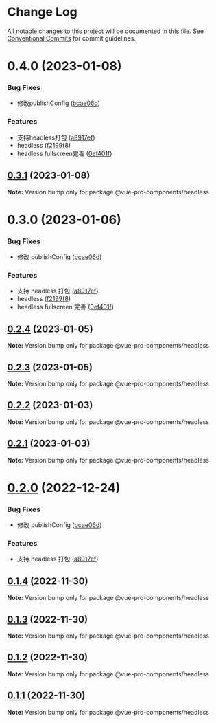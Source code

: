 # Change Log

All notable changes to this project will be documented in this file.
See [Conventional Commits](https://conventionalcommits.org) for commit guidelines.

# 0.4.0 (2023-01-08)


### Bug Fixes

* 修改publishConfig ([bcae06d](https://github.com/cumt-robin/vue-pro-components/commit/bcae06d05fc8c8f80426f232f4d70e99baef76fc))


### Features

* 支持headless打包 ([a8917ef](https://github.com/cumt-robin/vue-pro-components/commit/a8917ef49b5877382ef5a369ead64b10c3b32d84))
* headless ([f2199f8](https://github.com/cumt-robin/vue-pro-components/commit/f2199f84e4f7acb3585ad4a95d87c2949f193cc1))
* headless fullscreen完善 ([0ef401f](https://github.com/cumt-robin/vue-pro-components/commit/0ef401f19dc866c177cf25c0c6d882f833ef9672))






## [0.3.1](https://github.com/cumt-robin/vue-pro-components/compare/@vue-pro-components/headless@0.3.0...@vue-pro-components/headless@0.3.1) (2023-01-08)

**Note:** Version bump only for package @vue-pro-components/headless

# 0.3.0 (2023-01-06)

### Bug Fixes

-   修改 publishConfig ([bcae06d](https://github.com/cumt-robin/vue-pro-components/commit/bcae06d05fc8c8f80426f232f4d70e99baef76fc))

### Features

-   支持 headless 打包 ([a8917ef](https://github.com/cumt-robin/vue-pro-components/commit/a8917ef49b5877382ef5a369ead64b10c3b32d84))
-   headless ([f2199f8](https://github.com/cumt-robin/vue-pro-components/commit/f2199f84e4f7acb3585ad4a95d87c2949f193cc1))
-   headless fullscreen 完善 ([0ef401f](https://github.com/cumt-robin/vue-pro-components/commit/0ef401f19dc866c177cf25c0c6d882f833ef9672))

## [0.2.4](https://github.com/cumt-robin/vue-pro-components/compare/@vue-pro-components/headless@0.2.3...@vue-pro-components/headless@0.2.4) (2023-01-05)

**Note:** Version bump only for package @vue-pro-components/headless

## [0.2.3](https://github.com/cumt-robin/vue-pro-components/compare/@vue-pro-components/headless@0.2.2...@vue-pro-components/headless@0.2.3) (2023-01-05)

**Note:** Version bump only for package @vue-pro-components/headless

## [0.2.2](https://github.com/cumt-robin/vue-pro-components/compare/@vue-pro-components/headless@0.2.1...@vue-pro-components/headless@0.2.2) (2023-01-03)

**Note:** Version bump only for package @vue-pro-components/headless

## [0.2.1](https://github.com/cumt-robin/vue-pro-components/compare/@vue-pro-components/headless@0.2.0...@vue-pro-components/headless@0.2.1) (2023-01-03)

**Note:** Version bump only for package @vue-pro-components/headless

# [0.2.0](https://github.com/cumt-robin/vue-pro-components/compare/@vue-pro-components/headless@0.1.4...@vue-pro-components/headless@0.2.0) (2022-12-24)

### Bug Fixes

-   修改 publishConfig ([bcae06d](https://github.com/cumt-robin/vue-pro-components/commit/bcae06d05fc8c8f80426f232f4d70e99baef76fc))

### Features

-   支持 headless 打包 ([a8917ef](https://github.com/cumt-robin/vue-pro-components/commit/a8917ef49b5877382ef5a369ead64b10c3b32d84))

## [0.1.4](https://github.com/cumt-robin/vue-pro-components/compare/@vue-pro-components/headless@0.1.3...@vue-pro-components/headless@0.1.4) (2022-11-30)

**Note:** Version bump only for package @vue-pro-components/headless

## [0.1.3](https://github.com/cumt-robin/vue-pro-components/compare/@vue-pro-components/headless@0.1.2...@vue-pro-components/headless@0.1.3) (2022-11-30)

**Note:** Version bump only for package @vue-pro-components/headless

## [0.1.2](https://github.com/cumt-robin/vue-pro-components/compare/@vue-pro-components/headless@0.1.1...@vue-pro-components/headless@0.1.2) (2022-11-30)

**Note:** Version bump only for package @vue-pro-components/headless

## [0.1.1](https://github.com/cumt-robin/vue-pro-components/compare/@vue-pro-components/headless@0.1.0...@vue-pro-components/headless@0.1.1) (2022-11-30)

**Note:** Version bump only for package @vue-pro-components/headless
